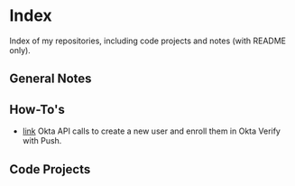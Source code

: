 # Index
Index of my repositories, including code projects and notes (with README only).
## General Notes
## How-To's
- [link](https://github.com/bgarlow/mfaonly_oktaverifypush) Okta API calls to create a new user and enroll them in Okta Verify with Push.
## Code Projects

